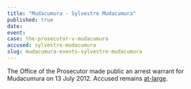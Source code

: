 ```yaml
---
title: "Mudacumura - Sylvestre Mudacumura"
published: true
date:
event:
case: the-prosecutor-v-mudacumura
accused: sylvestre-mudacumura
slug: mudacumura-events-sylvestre-mudacumura
---
```


The Office of the Prosecutor made public an arrest warrant for Mudacumura on 13 July 2012. Accused remains [at-large](http://allafrica.com/stories/201504151814.html).


